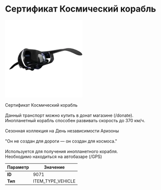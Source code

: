 # Сертификат Космический корабль

![Item Image](../img/9071.webp?raw=true)

Сертификат Космический корабль<br><br>Данный транспорт можно купить в донат магазине (/donate).<br>Инопланетный корабль способен развивать скорость до 370 км/ч.<br><br>Сезонная коллекция на День независимости Аризоны<br><br>"Он не создан для дороги — он создан для космоса."<br><br>Используется для получения инопланетного корабля.<br>Необходимо находиться на автобазаре (/GPS)


| Параметр | Значение |
|----------|----------|
| **ID** | 9071 |
| **Тип** | ITEM_TYPE_VEHICLE |


